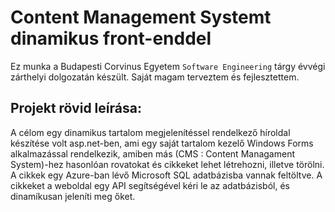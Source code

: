 # Content Management Systemt dinamikus front-enddel

Ez munka a Budapesti Corvinus Egyetem `Software Engineering` tárgy évvégi zárthelyi dolgozatán készült. Saját magam terveztem és fejlesztettem.

## Projekt rövid leírása:
A célom egy dinamikus tartalom megjelenítéssel rendelkező híroldal készítése volt asp.net-ben, ami egy saját tartalom kezelő Windows Forms alkalmazással rendelkezik, amiben más (CMS : Content Managament System)-hez hasonlóan rovatokat és cikkeket lehet létrehozni, illetve törölni. A cikkek egy Azure-ban lévő Microsoft SQL adatbázisba vannak feltöltve. A cikkeket a weboldal egy API segítségével kéri le az adatbázisból, és dinamíkusan jeleníti meg őket.
